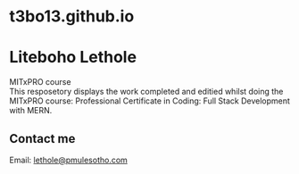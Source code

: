 # t3bo13.github.io

# Liteboho Lethole 

MITxPRO course <br>
This resposetory displays the work completed and editied whilst doing the MITxPRO course: Professional Certificate in Coding: Full Stack Development with MERN.

## Contact me

Email: lethole@pmulesotho.com


